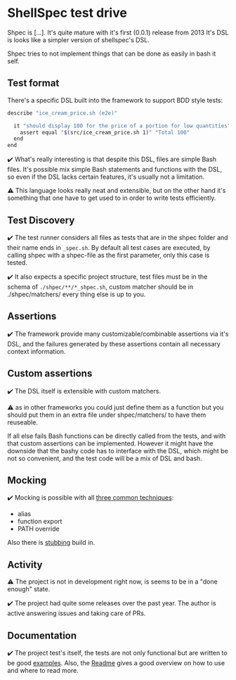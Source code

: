 # ShellSpec test drive

Shpec is [...].
It's quite mature with it's first (0.0.1) release from 2013 
It's DSL is looks like a simpler version of shellspec's DSL.

Shpec tries to not implement things that can be done as easily in bash it self.
## Test format

There's a specific DSL built into the framework to support BDD style tests:

```bash
describe "ice_cream_price.sh (e2e)"

  it "should display 100 for the price of a portion for low quantities"
    assert equal "$(src/ice_cream_price.sh 1)" "Total 100"
  end
end
```

✔️ What's really interesting is that despite this DSL, files are simple Bash files. It's possible mix simple
Bash statements and functions with the DSL, so even if the DSL lacks certain features, it's usually not a limitation.

⚠️ This language looks really neat and extensible, but on the other hand it's something that one have to get used to
in order to write tests efficiently.


## Test Discovery

✔️ The test runner considers all files as tests that are in the shpec folder and their name ends in `_spec.sh`.
By default all test cases are executed, by calling shpec with a shpec-file as the first parameter, only this case is tested.

✔️ It also expects a specific project structure, test files must be in the schema of `./shpec/**/*_shpec.sh`, 
custom matcher should be in ./shpec/matchers/ every thing else is up to you.


## Assertions

✔️ The framework provide many customizable/combinable assertions via it's DSL, and the failures generated by these assertions
contain all necessary context information.

## Custom assertions

✔️ The DSL itself is extensible with custom matchers.

⚠️ as in other frameworks you could just define them as a function but you should put them in an extra file under shpec/matchers/ to have them reuseable.

If all else fails Bash functions can be directly called from the tests, and with that custom assertions can be implemented.
However it might have the downside that the bashy code has to interface with the DSL, which might be not so convenient,
and the test code will be a mix of DSL and bash. 


## Mocking

✔️ Mocking is possible with all [three common techniques](https://github.com/dodie/testing-in-bash/tree/master/mocking):

- alias
- function export
- PATH override

Also there is [stubbing](https://github.com/rylnd/shpec#stubbing) build in.

## Activity

⚠️ The project is not in development right now, is seems to be in a "done enough" state.


✔️ The project had quite some releases over the past year. The author is active answering issues and
taking care of PRs.


## Documentation

✔️ The project test's itself, the tests are not only functional but are written to be good [examples](https://github.com/rylnd/shpec/blob/master/shpec/shpec_shpec.sh).
Also, the [Readme](https://github.com/rylnd/shpec/) gives a good overview on how to use and where to read more.
